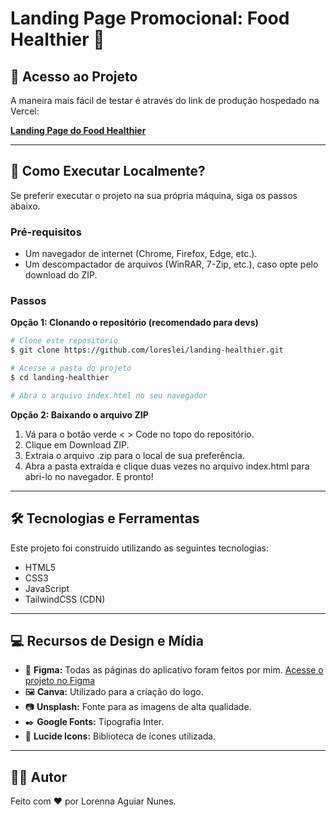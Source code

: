# Landing Page Promocional: Food Healthier 🍏


## 🚀 Acesso ao Projeto

A maneira mais fácil de testar é através do link de produção hospedado na Vercel:

**[Landing Page do Food Healthier](https://landing-healthier.vercel.app/)**

---

## 🤔 Como Executar Localmente?

Se preferir executar o projeto na sua própria máquina, siga os passos abaixo.

### Pré-requisitos
- Um navegador de internet (Chrome, Firefox, Edge, etc.).
- Um descompactador de arquivos (WinRAR, 7-Zip, etc.), caso opte pelo download do ZIP.

### Passos

**Opção 1: Clonando o repositório (recomendado para devs)**

```bash
# Clone este repositório
$ git clone https://github.com/loreslei/landing-healthier.git

# Acesse a pasta do projeto
$ cd landing-healthier

# Abra o arquivo index.html no seu navegador

```

**Opção 2: Baixando o arquivo ZIP**
1. Vá para o botão verde < > Code no topo do repositório.
2. Clique em Download ZIP.
3. Extraia o arquivo .zip para o local de sua preferência.
4. Abra a pasta extraída e clique duas vezes no arquivo index.html para abri-lo no navegador. E pronto!

---

## 🛠️ Tecnologias e Ferramentas
Este projeto foi construído utilizando as seguintes tecnologias:

- HTML5
- CSS3
- JavaScript
- TailwindCSS (CDN)

---
  
## 💻 Recursos de Design e Mídia
 - 🎨 **Figma:** Todas as páginas do aplicativo foram feitos por mim.
[Acesse o projeto no Figma](https://www.figma.com/design/dsBXyewlxFOtdkBrBiDqfr/Aplicativo-Receitas-Saud%C3%A1veis?node-id=0-1&t=43XTWvuhLCPbru6r-1)
 - 🖼️ **Canva:** Utilizado para a criação do logo.
 - 📷 **Unsplash:** Fonte para as imagens de alta qualidade.
 - ✒️ **Google Fonts:** Tipografia Inter.
 - 🧩 **Lucide Icons:** Biblioteca de ícones utilizada.

---
## 👨‍💻 Autor
Feito com ❤️ por Lorenna Aguiar Nunes.
